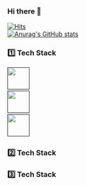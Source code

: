 ### Hi there 👋
[![Hits](https://hits.seeyoufarm.com/api/count/incr/badge.svg?url=https%3A%2F%2Fgithub.com%2Fmirdayo&count_bg=%2379C83D&title_bg=%23555555&icon=&icon_color=%234C4C4C&title=hits&edge_flat=false)](https://hits.seeyoufarm.com) <br/>
[![Anurag's GitHub stats](https://github-readme-stats.vercel.app/api?username=mirdayo&show_icons=true&theme=dark)](https://github.com/mirdayo/github-readme-stats)

### 1️⃣ Tech Stack 
<a href=""><img src="https://www.cdnlogo.com/logos/j/44/javascript.svg" style="width:50px; height:50px;"></a> &nbsp;&nbsp;
<br/>
<a href=""><img src="https://www.cdnlogo.com/logos/j/22/java.svg" style="width:50px; height:50px;"></a> &nbsp;&nbsp;
<br/>
<a href=""><img src="https://www.cdnlogo.com/logos/m/47/mysql.svg" style="width:50px; height:50px;"></a> &nbsp;&nbsp;

### 2️⃣ Tech Stack 

### 3️⃣ Tech Stack 

